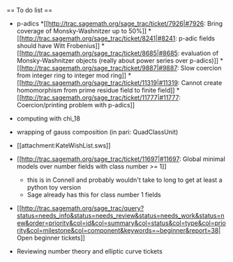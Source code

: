 == To do list ==

* p-adics
  *[[http://trac.sagemath.org/sage_trac/ticket/7926|#7926: Bring coverage of Monsky-Washnitzer up to 50%]]
  *[[http://trac.sagemath.org/sage_trac/ticket/8241|#8241: p-adic fields should have Witt Frobenius]]
  *[[http://trac.sagemath.org/sage_trac/ticket/8685|#8685: evaluation of Monsky-Washnitzer objects (really about power series over p-adics)]]
  *[[http://trac.sagemath.org/sage_trac/ticket/9887|#9887: Slow coercion from integer ring to integer mod ring]]
  *[[http://trac.sagemath.org/sage_trac/ticket/11319|#11319: Cannot create homomorphism from prime residue field to finite field]]
  *[[http://trac.sagemath.org/sage_trac/ticket/11777|#11777: Coercion/printing problem with p-adics]]

* computing with chi_18

* wrapping of gauss composition (in pari: QuadClassUnit)

* [[attachment:KateWishList.sws]]

* [[http://trac.sagemath.org/sage_trac/ticket/11697|#11697: Global minimal models over number fields with class number >= 1]] 
    * this is in Connell and probably wouldn't take to long to get at least a python toy version
    * Sage already has this for class number 1 fields

* [[http://trac.sagemath.org/sage_trac/query?status=needs_info&status=needs_review&status=needs_work&status=new&order=priority&col=id&col=summary&col=status&col=type&col=priority&col=milestone&col=component&keywords=~beginner&report=38| Open beginner tickets]]

* Reviewing number theory and elliptic curve tickets
